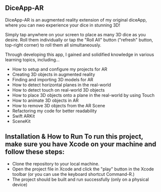 ## DiceApp-AR

DiceApp-AR is an augmented reality extension of my original diceApp, where you can nwo experience your dice in stunning 3D!

Simply tap anywhere on your screen to place as many 3D dice as you desire. 
Roll them individually or tap the "Roll All" button ("refresh" button, top-right corner) to roll them all simultaneously.


Through developing this app, I gained and solidified knowledge in various learning topics, including...

* How to setup and configure my projects for AR
* Creating 3D objects in augmented reality
* Finding and importing 3D models for AR
* How to detect horizontal planes in the real-world
* How to detect touch on real-world 3D objects
* How to place 3D objects onto a plane in the real-world by using Touch
* How to animate 3D objects in AR
* How to remove 3D objects from the AR Scene
* Refactoring my code for better readability
* Swift ARKit
* SceneKit

## Installation & How to Run To run this project, make sure you have Xcode on your machine and follow these steps:

* Clone the repository to your local machine. 
* Open the project file in Xcode and click the "play" button in the Xcode toolbar (or you can use the keyboard shortcut Command-R.)
* The project should be built and run successfully (only on a physical device)
